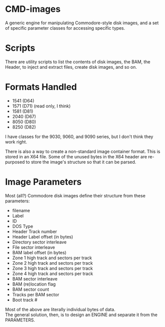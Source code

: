 # CMD-images
A generic engine for manipulating Commodore-style disk images, and a set 
of specific parameter classes for accessing specific types.

# Scripts
There are utility scripts to list the contents of disk images, the BAM, 
the Header, to inject and extract files, create disk images, and so on.

# Formats Handled
- 1541 (D64)
- 1571 (D71) (read only, I think)
- 1581 (D81)
- 2040 (D67)
- 8050 (D80)
- 8250 (D82)

I have classes for the 9030, 9060, and 9090 series, but I don't think they work right.

There is also a way to create a non-standard image container format.
This is stored in an X64 file.  Some of the unused bytes in the X64 header
are re-purposed to store the image's structure so that it can be parsed.

# Image Parameters
Most (all?) Commodore disk images define their structure from these parameters:

* filename
* Label
* ID
* DOS Type
* Header Track number
* Header Label offset (in bytes)
* Directory sector interleave
* File sector interleave
* BAM label offset (in bytes)
* Zone 1 high track and sectors per track
* Zone 2 high track and sectors per track
* Zone 3 high track and sectors per track
* Zone 4 high track and sectors per track
* BAM sector interleave
* BAM (re)location flag
* BAM sector count
* Tracks per BAM sector
* Boot track #

Most of the above are literally individual bytes of data.  
The general solution, then, is to design an ENGINE and separate it from
the PARAMETERS.

